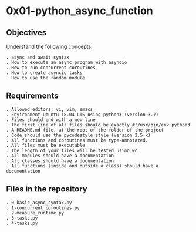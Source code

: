 # 0x01-python_async_function

## Objectives
Understand the following concepts:

    . async and await syntax
    . How to execute an async program with asyncio
    . How to run concurrent coroutines
    . How to create asyncio tasks
    . How to use the random module

## Requirements

	. Allowed editors: vi, vim, emacs
    . Environment Ubuntu 18.04 LTS using python3 (version 3.7)
    . Files should end with a new line
    . The first line of all files should be exactly #!/usr/bin/env python3
    . A README.md file, at the root of the folder of the project
    . Code should use the pycodestyle style (version 2.5.x)
    . All functions and coroutines must be type-annotated.
    . All files must be executable
    . The length of your files will be tested using wc
    . All modules should have a documentation
    . All classes should have a documentation
    . All functions (inside and outside a class) should have a documentation

## Files in the repository

    . 0-basic_async_syntax.py
    . 1-concurrent_coroutines.py
    . 2-measure_runtime.py
    . 3-tasks.py
    . 4-tasks.py
